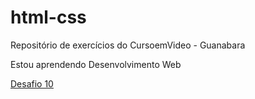 # html-css
 Repositório de exercícios do CursoemVideo - Guanabara

Estou aprendendo Desenvolvimento Web

<a href="https://albert-souza.github.io/html-css/desafios/d10/index.html">Desafio 10</a>
